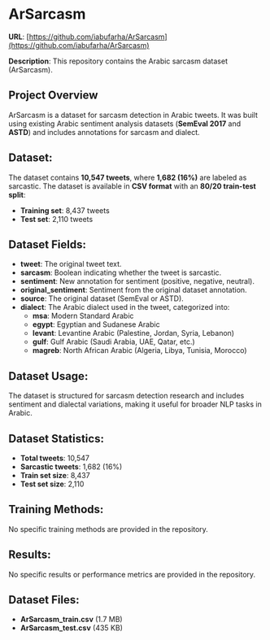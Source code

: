 # ArSarcasm
**URL**: [https://github.com/iabufarha/ArSarcasm](https://github.com/iabufarha/ArSarcasm)

**Description**: This repository contains the Arabic sarcasm dataset (ArSarcasm).

## Project Overview
ArSarcasm is a dataset for sarcasm detection in Arabic tweets. It was built using existing Arabic sentiment analysis datasets (**SemEval 2017** and **ASTD**) and includes annotations for sarcasm and dialect.

## Dataset:
The dataset contains **10,547 tweets**, where **1,682 (16%)** are labeled as sarcastic. The dataset is available in **CSV format** with an **80/20 train-test split**:
- **Training set**: 8,437 tweets
- **Test set**: 2,110 tweets

## Dataset Fields:
- **tweet**: The original tweet text.
- **sarcasm**: Boolean indicating whether the tweet is sarcastic.
- **sentiment**: New annotation for sentiment (positive, negative, neutral).
- **original_sentiment**: Sentiment from the original dataset annotation.
- **source**: The original dataset (SemEval or ASTD).
- **dialect**: The Arabic dialect used in the tweet, categorized into:
  - **msa**: Modern Standard Arabic
  - **egypt**: Egyptian and Sudanese Arabic
  - **levant**: Levantine Arabic (Palestine, Jordan, Syria, Lebanon)
  - **gulf**: Gulf Arabic (Saudi Arabia, UAE, Qatar, etc.)
  - **magreb**: North African Arabic (Algeria, Libya, Tunisia, Morocco)

## Dataset Usage:
The dataset is structured for sarcasm detection research and includes sentiment and dialectal variations, making it useful for broader NLP tasks in Arabic.

## Dataset Statistics:
- **Total tweets**: 10,547
- **Sarcastic tweets**: 1,682 (16%)
- **Train set size**: 8,437
- **Test set size**: 2,110

## Training Methods:
No specific training methods are provided in the repository.

## Results:
No specific results or performance metrics are provided in the repository.

## Dataset Files:
- **ArSarcasm_train.csv** (1.7 MB)
- **ArSarcasm_test.csv** (435 KB)
